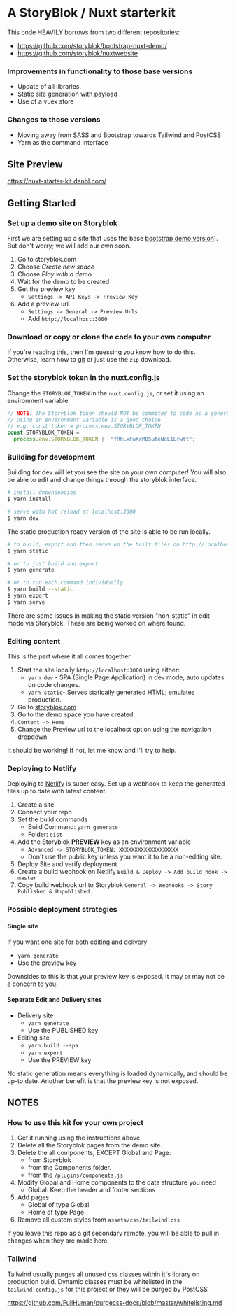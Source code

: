 # A StoryBlok / Nuxt starterkit

This code HEAVILY borrows from two different repositories: 
- https://github.com/storyblok/bootstrap-nuxt-demo/
- https://github.com/storyblok/nuxtwebsite 

### Improvements in functionality to those base versions
- Update of all libraries. 
- Static site generation with payload
- Use of a vuex store

### Changes to those versions
- Moving away from SASS and Bootstrap towards Tailwind and PostCSS
- Yarn as the command interface

## Site Preview
https://nuxt-starter-kit.danbl.com/

## Getting Started

### Set up a demo site on Storyblok
First we are setting up a site that uses the base [bootstrap demo version](https://github.com/storyblok/bootstrap-nuxt-demo/)).
But don't worry; we will add our own soon.

1. Go to storyblok.com 
1. Choose _Create new space_
1. Choose _Play with a demo_ 
1. Wait for the demo to be created
1. Get the preview key 
    - `Settings -> API Keys -> Preview Key`
1. Add a preview url 
    - `Settings -> General -> Preview Urls`
    - Add `http://localhost:3000`

### Download or copy or clone the code to your own computer

If you're reading this, then I'm guessing you know how to do this.
Otherwise, learn how to [git](https://git-scm.com/) or just use the `zip` download. 

### Set the storyblok token in the nuxt.config.js

Change the `STORYBLOK_TOKEN` in the `nuxt.config.js`, or set it using an environment variable. 
```js
// NOTE: The Storyblok token should NOT be commited to code as a general rule. 
// Using an environment variable is a good choice
// e.g. const token = process.env.STORYBLOK_TOKEN
const STORYBLOK_TOKEN =
  process.env.STORYBLOK_TOKEN || "fRhLxFwXxMQSuteNdL1Lrwtt";
```

### Building for development

Building for dev will let you see the site on your own computer! 
You will also be able to edit and change things through the storyblok interface.

``` bash
# install dependencies
$ yarn install 

# serve with hot reload at localhost:3000
$ yarn dev

```

The static production ready version of the site is able to be run locally.

``` bash
# to build, export and then serve up the built files on http://localhost:3000
$ yarn static

# or to just build and export
$ yarn generate

# or to run each command individually 
$ yarn build --static
$ yarn export
$ yarn serve
```

There are some issues in making the static version "non-static" in edit mode via Storyblok.
These are being worked on where found. 


### Editing content
This is the part where it all comes together. 
1. Start the site locally `http://localhost:3000` using either:
    - `yarn dev` - SPA (Single Page Application) in dev mode; auto updates on code changes.
    - `yarn static`- Serves statically generated HTML; emulates production. 
1. Go to [storyblok.com](https://www.storyblok.com/)
1. Go to the demo space you have created. 
1. `Content -> Home`
1. Change the Preview url to the localhost option using the navigation dropdown

It should be working! If not, let me know and I'll try to help. 

### Deploying to Netlify
Deploying to [Netlify](https://www.netlify.com/) is super easy. 
Set up a webhook to keep the generated files up to date with latest content. 

1. Create a site
1. Connect your repo
1. Set the build commands 
    - Build Command: `yarn generate`
    - Folder: `dist`
1. Add the Storyblok __PREVIEW__ key as an environment variable    
    - `Advanced -> STORYBLOK_TOKEN: XXXXXXXXXXXXXXXXXXX`
    - Don't use the public key unless you want it to be a non-editing site. 
1. Deploy Site and verify deployment
1. Create a build webhook on Netlify `Build & Deploy -> Add build hook -> master`
1. Copy build webhook url to Storyblok `General -> Webhooks -> Story Published & Unpublished` 

### Possible deployment strategies

#### Single site
If you want one site for both editing and delivery
- `yarn generate`
- Use the preview key

Downsides to this is that your preview key is exposed. It may or may not be a concern to you. 

#### Separate Edit and Delivery sites
- Delivery site
    - `yarn generate`
    - Use the PUBLISHED key
- Editing site
    - `yarn build --spa`
    - `yarn export`
    - Use the PREVIEW key

No static generation means everything is loaded dynamically, and should be up-to date. 
Another benefit is that the preview key is not exposed.



## NOTES 

### How to use this kit for your own project

1. Get it running using the instructions above
1. Delete all the Storyblok pages from the demo site.    
1. Delete the all components, EXCEPT Global and Page:
    - from  Storyblok
    - from the  Components folder.
    - from the `/plugins/components.js`
1. Modify Global and Home components to the data structure you need
    - Global: Keep the header and footer sections
1. Add pages
    - Global of type Global
    - Home of type Page
1. Remove all custom styles from `assets/css/tailwind.css`

If you leave this repo as a git secondary remote, you will be able to pull in changes when they are made here.

### Tailwind
Tailwind usually purges all unused css classes within it's library on production build.
Dynamic classes must be whitelisted in the `tailwind.config.js` for this project or they will be purged by PostCSS

 https://github.com/FullHuman/purgecss-docs/blob/master/whitelisting.md
